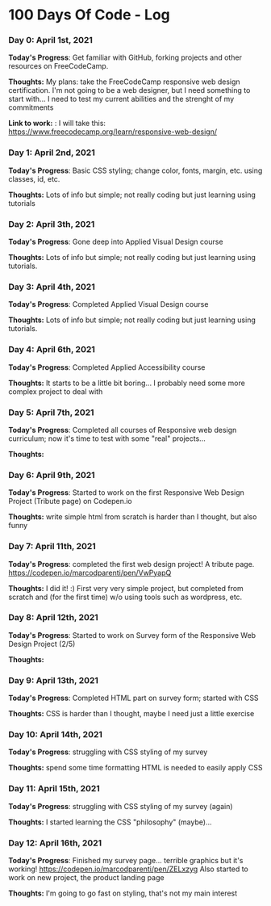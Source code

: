 # 100 Days Of Code - Log

### Day 0: April 1st, 2021


**Today's Progress**: Get familiar with GitHub, forking projects and other resources on FreeCodeCamp. 

**Thoughts:** My plans: take the FreeCodeCamp responsive web design certification. I'm not going to be a web designer, but I need something to start with... I need to test my current abilities and the strenght of my commitments

**Link to work:** : I will take this: https://www.freecodecamp.org/learn/responsive-web-design/

### Day 1: April 2nd, 2021

**Today's Progress**: Basic CSS styling; change color, fonts, margin, etc. using classes, id, etc.

**Thoughts:** Lots of info but simple; not really coding but just learning using tutorials

### Day 2: April 3th, 2021

**Today's Progress**: Gone deep into Applied Visual Design course

**Thoughts:** Lots of info but simple; not really coding but just learning using tutorials. 

### Day 3: April 4th, 2021

**Today's Progress**: Completed Applied Visual Design course

**Thoughts:** Lots of info but simple; not really coding but just learning using tutorials. 

### Day 4: April 6th, 2021

**Today's Progress**: Completed Applied Accessibility course

**Thoughts:** It starts to be a little bit boring... I probably need some more complex project to deal with

### Day 5: April 7th, 2021

**Today's Progress**: Completed all courses of Responsive web design curriculum; now it's time to test with some "real" projects...

**Thoughts:** 
### Day 6: April 9th, 2021

**Today's Progress**: Started to work on the first Responsive Web Design Project (Tribute page) on Codepen.io

**Thoughts:** write simple html from scratch is harder than I thought, but also funny

### Day 7: April 11th, 2021

**Today's Progress**: completed the first web design project! A tribute page. https://codepen.io/marcodparenti/pen/VwPyapQ

**Thoughts:** I did it! :) First very very simple project, but completed from scratch and (for the first time) w/o using tools such as wordpress, etc.

### Day 8: April 12th, 2021

**Today's Progress**: Started to work on Survey form of the Responsive Web Design Project (2/5)

**Thoughts:** 

### Day 9: April 13th, 2021

**Today's Progress**: Completed HTML part on survey form; started with CSS

**Thoughts:** CSS is harder than I thought, maybe I need just a little exercise

### Day 10: April 14th, 2021

**Today's Progress**: struggling with CSS styling of my survey

**Thoughts:** spend some time formatting HTML is needed to easily apply CSS

### Day 11: April 15th, 2021

**Today's Progress**: struggling with CSS styling of my survey (again)

**Thoughts:** I started learning the CSS "philosophy" (maybe)...

### Day 12: April 16th, 2021

**Today's Progress**: Finished my survey page... terrible graphics but it's working! https://codepen.io/marcodparenti/pen/ZELxzyg Also started to work on new project, the product landing page

**Thoughts:** I'm going to go fast on styling, that's not my main interest


